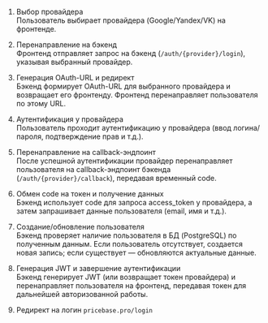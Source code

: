 1. Выбор провайдера  
   Пользователь выбирает провайдера (Google/Yandex/VK) на фронтенде.

2. Перенаправление на бэкенд  
   Фронтенд отправляет запрос на бэкенд (`/auth/{provider}/login`), указывая выбранный провайдер.

3. Генерация OAuth-URL и редирект  
   Бэкенд формирует OAuth-URL для выбранного провайдера и возвращает его фронтенду. Фронтенд перенаправляет пользователя по этому URL.

4. Аутентификация у провайдера  
   Пользователь проходит аутентификацию у провайдера (ввод логина/пароля, подтверждение прав и т.д.).

5. Перенаправление на callback-эндпоинт  
   После успешной аутентификации провайдер перенаправляет пользователя на callback-эндпоинт бэкенда (`/auth/{provider}/callback`), передавая временный code.

6. Обмен code на токен и получение данных  
   Бэкенд использует code для запроса access_token у провайдера, а затем запрашивает данные пользователя (email, имя и т.д.).

7. Создание/обновление пользователя  
   Бэкенд проверяет наличие пользователя в БД (PostgreSQL) по полученным данным. Если пользователь отсутствует, создается новая запись; если существует — обновляются актуальные данные.

8. Генерация JWT и завершение аутентификации  
   Бэкенд генерирует JWT (или возвращает токен провайдера) и перенаправляет пользователя на фронтенд, передавая токен для дальнейшей авторизованной работы.

9. Редирект на логин `pricebase.pro/login`